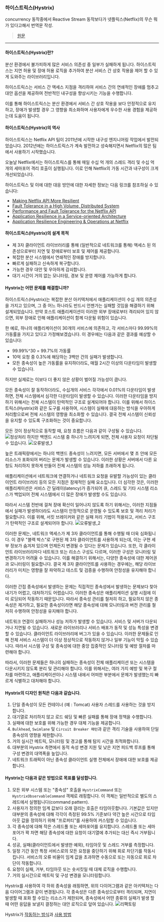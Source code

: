### 하이스트릭스(Hystrix)

concurrency 동작중에서 Reactive Stream 동작보다가 넷플릭스(Netflix)의 무슨 뭐가 있다고해서 번역문 작성.      

> [원문](https://github.com/Netflix/Hystrix/wiki)

---

#### 하이스트릭스(Hystrix)란?

분산 환경에서 불가피하게 많은 서비스 의존성 중 일부가 실패하게 됩니다. 하이스트릭스는 지연 허용 및 장애 허용 로직을 추가하여 분산 서비스 간 상호 작용을 제어 할 수 있게 도와주는 라이브러리입니다.

하이스트릭스는 서비스 간 액세스 지점을 격리하여 서비스 간의 연쇄적인 장애를 멈추고 대안 옵션을 제공하여 전반적인 내구성을 향상시키는 기능을 수행합니다.

이를 통해 하이스트릭스는 분산 환경에서 서비스 간 상호 작용을 보다 안정적으로 유지하고, 장애가 발생할 경우 그 영향을 최소화하며 사용자에게 우수한 사용 경험을 제공하는데 도움이 됩니다.        

#### 하이스트릭스(Hystrix)의 역사

하이스트릭스는 Netflix API 팀이 2011년에 시작한 내구성 엔지니어링 작업에서 발전되었습니다. 2012년에는 하이스트릭스가 계속 발전하고 성숙해지면서 Netflix의 많은 팀에서 사용하기 시작했습니다.

오늘날 Netflix에서는 하이스트릭스를 통해 매일 수십 억 개의 스레드 격리 및 수십 억 개의 세마포어 격리 호출이 실행됩니다. 이로 인해 Netflix의 가동 시간과 내구성이 크게 개선되었습니다.     

하이스트릭스 및 이에 대한 대응 방안에 대한 자세한 정보는 다음 링크를 참조하실 수 있습니다:

- [Making Netflix API More Resilient](https://netflixtechblog.com/making-netflix-api-more-resilient-a8ec62159c2d)
- [Fault Tolerance in a High Volume, Distributed System](https://netflixtechblog.com/fault-tolerance-in-a-high-volume-distributed-system-91ab4faae74a)
- [Performance and Fault Tolerance for the Netflix API](https://speakerdeck.com/benjchristensen/performance-and-fault-tolerance-for-the-netflix-api-august-2012)
- [Application Resilience in a Service-oriented Architecture](http://radar.oreilly.com/2013/06/application-resilience-in-a-service-oriented-architecture.html)
- [Application Resilience Engineering & Operations at Netflix](https://speakerdeck.com/benjchristensen/application-resilience-engineering-and-operations-at-netflix)


#### 하이스트릭스(Hystrix)의 설계 목적

- 제 3자 클라이언트 라이브러리를 통해 (일반적으로 네트워크를 통해) 액세스 된 의존성으로부터 지연 및 장애로부터 보호 및 제어를 제공합니다.
- 복잡한 분산 시스템에서 연쇄적인 장애를 방지합니다.
- 빠르게 실패하고 신속하게 복구합니다.
- 가능한 경우 대안 및 우아하게 감쇠합니다.
- 대기 시간이 거의 없는 모니터링, 경보 및 운영 제어를 가능하게 합니다.

#### Hystrix는 어떤 문제를 해결합니까?     

하이스트릭스(Hystrix)는 복잡한 분산 아키텍처에서 애플리케이션이 수십 개의 의존성을 가지고 있으며, 그 중 어느 하나라도 반드시 언젠가는 실패할 것임을 해결하기 위해 설계되었습니다. 만약 호스트 애플리케이션이 이러한 외부 장애로부터 격리되어 있지 않으면, 외부 장애로 인해 애플리케이션이 함께 다운될 위험이 있습니다.

한 예로, 하나의 애플리케이션이 30개의 서비스에 의존하고, 각 서비스마다 99.99%의 가동률을 가지고 있다고 가정해보겠습니다. 이 경우에는 다음과 같은 결과를 예상할 수 있습니다:

- 99.99%^30 = 99.7%의 가동률
- 10억 요청 중 0.3%에 해당하는 3백만 건의 실패가 발생합니다.
- 모든 종속성이 높은 가동률을 유지하더라도, 매월 2시간 이상의 다운타임이 발생할 수 있습니다.

하지만 실제로는 이보다 더 좋지 않은 상황이 벌어질 가능성이 큽니다.

모든 종속성이 잘 동작하더라도, 수십개의 서비스 각각에서 0.01%의 다운타임이 발생하면, 전체 시스템에서 심각한 다운타임이 발생할 수 있습니다. 이러한 다운타임을 방지하기 위해서는 전체 시스템이 탄력적인 구조로 설계되어야 합니다. 이를 위해서 하이스트릭스(Hystrix)와 같은 도구를 사용하여, 시스템이 실패에 대응하는 방식을 우아하게 처리함으로써 전체 시스템의 영향을 최소화할 수 있습니다. 결국 전체 시스템이 신뢰성을 유지할 수 있도록 구조화하는 것이 중요합니다.

모든 것이 정상적으로 동작할 때, 요청 흐름은 다음과 같이 구성될 수 있습니다.        
![정상처리](./image/image1.png)
하지만 백엔드 시스템 중 하나가 느려지게 되면, 전체 사용자 요청이 차단될 수 있습니다.
![오류발생_1](./image/image2.png)

높은 트래픽량에서는 하나의 백엔드 종속성이 느려지면, 모든 서버에서 몇 초 안에 모든 리소스가 포화되어 버리는 문제가 발생할 수 있습니다. 이러한 상황은 서버에서 다른 요청도 처리하지 못하게 만들어 전체 시스템의 성능 저하를 초래하게 됩니다.

애플리케이션에서 네트워크에 연결하거나 네트워크 요청을 유발할 가능성이 있는 클라이언트 라이브러리 등의 모든 지점은 잠재적인 실패 요소입니다. 더 심각한 것은, 이러한 애플리케이션은 서비스 간 딜레이(latency)가 증가되어 큐, 스레드 및 기타 시스템 리소스가 백업되어 전체 시스템에서 더 많은 장애가 발생할 수도 있습니다.

따라서 시스템 전반에 걸쳐 장애 확산이 일어나지 않도록 하기 위해서는, 이러한 지점들에서 실패가 발생하더라도 시스템이 안정적으로 운영될 수 있도록 보호 및 격리 처리가 필요합니다. 이를 위해, 서킷 브레이커와 같은 실패 처리 기법이 적용되고, 서비스 구조가 탄력적인 구조로 설계되어야 합니다.
![오류발생_2](./image/image3.png)

이러한 문제는, 네트워크 액세스가 제 3자 클라이언트를 통해 수행될 때 더욱 심화됩니다. 이 경우 "블랙 박스"로 구현된 제 3자 클라이언트를 사용하게 되는데, 이는 구현 세부 정보가 숨겨져 있으며 언제든지 변경될 수 있다는 문제가 있습니다. 또한, 각 클라이언트 라이브러리마다 네트워크 또는 리소스 구성도 다르며, 이러한 구성은 모니터링 및 변경하기가 어려울 수 있습니다. 이를 해결하기 위해서는, 다양한 종속성에 대한 제어권과 모니터링이 필요합니다. 결국 제 3자 클라이언트를 사용하는 경우에는, 해당 라이브러리가 미치는 영향을 잘 파악하고 테스트 및 검증을 수행하여 안정성을 유지해야 합니다.      

이러한 간접 종속성에서 발생하는 문제는 직접적인 종속성에서 발생하는 문제보다 찾아내기가 어렵고, 대처하기도 어렵습니다. 이러한 종속성은 애플리케이션 실행 시점에 이미 로딩되어 작동하기 때문입니다. 따라서 종속성 관리를 철저히 하고, 필요하지 않은 종속성은 제거하고, 필요한 종속성이라면 해당 종속성에 대해 모니터링과 버전 관리를 철저히 수행하여 안정성을 유지해야 합니다.

네트워크 연결이 실패하거나 성능 저하가 발생할 수 있습니다. 서비스 및 서버가 다운되거나 지연될 수 있습니다. 새로운 라이브러리나 서비스 배포가 동작 및 성능 특성을 변경할 수 있습니다. 클라이언트 라이브러리에 버그가 있을 수 있습니다. 이러한 문제들로 인해 전체 서비스 시스템이 더 이상 정상적으로 작동하지 않거나 일부 기능이 막힐 수 있습니다. 따라서 시스템 구성 및 종속성에 대한 중앙 집중적인 모니터링 및 예방 절차를 마련해야 합니다.

따라서, 이러한 문제들은 하나의 실패하는 종속성이 전체 애플리케이션 또는 시스템을 다운시키지 않도록 분리 및 관리해야 합니다. 이를 위해서는, 여러 가지 예방 및 복구 절차를 마련하고, 애플리케이션이나 시스템 내에서 어떠한 부분에서 문제가 발생했는지 빠르게 식별하고 대처해야 합니다.

#### Hystrix의 디자인 원칙은 다음과 같습니다.

1. 단일 종속성이 모든 컨테이너 (예 : Tomcat) 사용자 스레드를 사용하는 것을 방지합니다.
2. 대기열로 처리하지 않고 로드 쉐딩 및 빠른 실패를 통해 장애 정책을 수행합니다.
3. 실패에 대한 보호를 위해 가능한 경우 대체 기능을 제공합니다.
4. `Bulkhead`, `Swimlane` 및 `Circuit Breaker 패턴`과 같은 격리 기술을 사용하여 단일 종속성의 영향을 제한합니다.
5. 거의 실시간 메트릭, 모니터링 및 경고를 통해 탐지 시간을 최적화합니다.
6. 대부분의 Hystrix 측면에서 동적 속성 변경 지원 및 낮은 지연 피드백 루프를 통해 구성 변경의 대역폭을 높입니다.
7. 네트워크 트래픽이 아닌 종속성 클라이언트 실행 전체에서 장애에 대한 보호를 제공합니다.

#### Hystrix는 다음과 같은 방법으로 목표를 달성합니다.

1. 모든 외부 시스템 또는 "종속성" 호출을 `HystrixCommand` 또는 `HystrixObservableCommand` 객체로 래핑합니다. 이 객체는 일반적으로 별도의 스레드에서 실행됩니다(command pattern).
2. 사용자가 정의한 임계 값보다 오래 걸리는 호출은 타임아웃합니다. 기본값은 있지만 대부분의 종속성에 대해 각각이 측정된 99.5% 기준보다 약간 높은 시간으로 타임아웃 값을 정의하기 위해 "프로퍼티"를 사용하여 커스텀할 수 있습니다.
3. 각 종속성에 대해 작은 스레드풀 또는 세마포어를 유지합니다. 스레드풀 또는 세마포어가 꽉 차면 해당 종속성에 대한 요청이 대기열에 추가되는 대신 즉시 거부됩니다.
4. 성공, 실패(클라이언트에서 발생한 예외), 타임아웃 및 스레드 거부를 측정합니다.
5. 일정 기간 동안 특정 서비스로의 모든 요청을 중단하기 위해 회로 차단기를 작동시킵니다. 서비스의 오류 비율이 임계 값을 초과하면 수동으로 또는 자동으로 회로 차단이 작동합니다.
6. 요청이 실패, 거부, 타임아웃 또는 숏서킷일 때 대체 로직을 수행합니다.
7. 거의 실시간으로 메트릭 및 구성 변경을 모니터링합니다.

Hystrix를 사용하여 각 하위 종속성을 래핑하면, 위의 다이어그램과 같은 아키텍처는 다음 다이어그램과 같이 변경됩니다. 각 종속성은 다른 종속성으로부터 격리되며, 지연이 발생할 때 포화 할 수있는 리소스가 제한되며, 종속성에서 어떤 종류의 실패가 발생 할 때 어떤 응답을 보낼지 결정하는 대안 로직으로 덮여 있습니다.
![리팩토링](./image/image4.png)

Hystrix가 [작동하는 방식](https://github.com/Netflix/Hystrix/wiki/How-it-Works)과 [사용 방법](https://github.com/Netflix/Hystrix/wiki/How-To-Use)